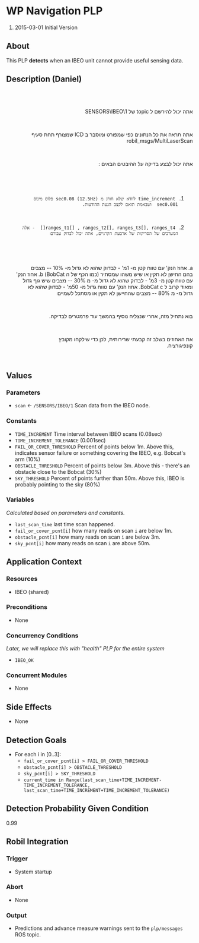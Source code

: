 # WP Navigation PLP

1. 2015-03-01 Initial Version

## About
This PLP **detects** when an IBEO unit cannot provide useful sensing data.

## Description (Daniel)
<div style="direction:rtl; white-space:pre-line">

אתה יכול להירשם ל topic של 1\\SENSORS\IBEO

אתה תראה את כל הנתונים כפי שמפורט ומוסבר ב ICD שמצורף תחת סעיף robil_msgs/MultiLaserScan

אתה יכול לבצע בדיקה על ההיבטים הבאים :

1.      time_increment לוודא שלא חורג מ sec0.08 (12.5Hz) פלוס מינוס sec0.001  ושבאמת תואם לקצב הגעת ההודעות.
2.      ranges_t1[] , ranges_t2[], ranges_t3[], ranges_t4[]  - אלה המערכים של הסריקות של ארבעת הקרניים, אתה יכול לבדוק עבורם
a.       אחוז הנק' עם טווח קטן מ- 1מ'  -   לבדוק שהוא לא גדול מ-  10%  -- מצבים בהם החישן לא תקין או שיש משהו שמסתיר (כמו הכף של ה BobCat)
b.      אחוז הנק' עם טווח קטן מ- 3מ' - לבדוק שהוא לא גדול מ- מ 30%  -- מצבים שיש גוף גדול ומאוד קרוב ל BobCat
c.       אחוז הנק' עם טווח גדול מ- 50מ' - לבדוק שהוא לא גדול מ- מ 80%    --  מצבים שהחיישן לא תקין או מסתכל לשמיים


בוא נתחיל מזה, אחרי שנצליח נוסיף בהמשך עוד פרמטרים לבדיקה.

את האחוזים בשלב זה קבעתי שרירותית, לכן כדי שילקחו מקובץ קונפיגורציה.
</div>


## Values
### Parameters
* `scan` &larr; `/SENSORS/IBEO/1` Scan data from the IBEO node.

### Constants
* `TIME_INCREMENT` Time interval between IBEO scans (0.08sec)
* `TIME_INCREMENT_TOLERANCE` (0.001sec)
* `FAIL_OR_COVER_THRESHOLD` Percent of points below 1m. Above this, indicates sensor failure or something covering the IBEO, e.g. Bobcat's arm (10%)
* `OBSTACLE_THRESHOLD` Percent of points below 3m. Above this - there's an obstacle close to the Bobcat (30%)
* `SKY_THRESHOLD` Percent of points further than 50m. Above this, IBEO is probably pointing to the sky (80%)

### Variables
_Calculated based on parameters and constants._

* `last_scan_time` last time scan happened.
* `fail_or_cover_pcnt[i]` how many reads on scan `i` are below 1m.
* `obstacle_pcnt[i]` how many reads on scan `i` are below 3m.
* `sky_pcnt[i]` how many reads on scan `i` are above 50m.


## Application Context
### Resources
* IBEO (shared)

### Preconditions
* None

### Concurrency Conditions
_Later, we will replace this with "health" PLP for the entire system_

* `IBEO_OK`

### Concurrent Modules
* None

## Side Effects
* None

## Detection Goals
* For each i in [0..3]:
  * `fail_or_cover_pcnt[i] > FAIL_OR_COVER_THRESHOLD`
  * `obstacle_pcnt[i] > OBSTACLE_THRESHOLD`
  * `sky_pcnt[i] > SKY_THRESHOLD`
  * `current_time in Range(last_scan_time+TIME_INCREMENT-TIME_INCREMENT_TOLERANCE,
                          last_scan_time+TIME_INCREMENT+TIME_INCREMENT_TOLERANCE)`

## Detection Probability Given Condition
0.99

## Robil Integration

### Trigger
* System startup

### Abort
* None

### Output
* Predictions and advance measure warnings sent to the `plp/messages` ROS topic.
